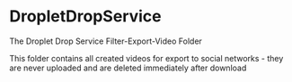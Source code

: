 # DropletDropService
The Droplet Drop Service Filter-Export-Video Folder

This folder contains all created videos for export to social networks - they are never uploaded and are deleted immediately after download
